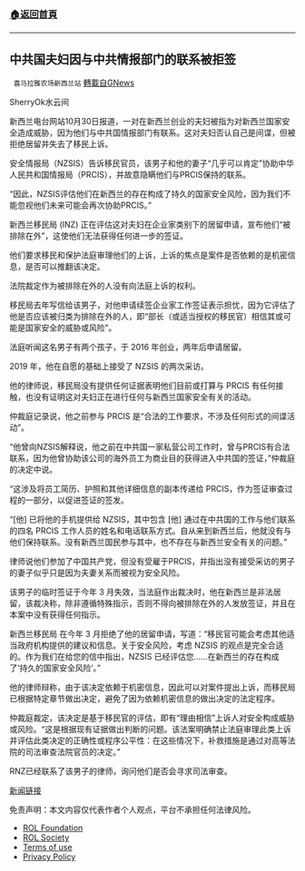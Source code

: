 ###  [:house:返回首頁](https://github.com/ourhimalayas/txt)
---


## 中共国夫妇因与中共情报部门的联系被拒签
` 喜马拉雅农场新西兰站` [轉載自GNews](https://gnews.org/zh-hans/1628000/)

SherryOk水云间

新西兰电台网站10月30日报道，一对在新西兰创业的夫妇被指为对新西兰国家安全造成威胁，因为他们与中共国情报部门有联系。这对夫妇否认自己是间谍，但被拒绝居留并失去了移民上诉。

安全情报局（NZSIS）告诉移民官员，该男子和他的妻子“几乎可以肯定”协助中华人民共和国情报局（PRCIS），并故意隐瞒他们与PRCIS保持的联系。

“因此，NZSIS评估他们在新西兰的存在构成了持久的国家安全风险，因为我们不能忽视他们未来可能会再次协助PRCIS。”

新西兰移民局 (INZ) 正在评估这对夫妇在企业家类别下的居留申请，宣布他们“被排除在外”，这使他们无法获得任何进一步的签证。

他们要求移民和保护法庭审理他们的上诉，上诉的焦点是案件是否依赖的是机密信息，是否可以推翻该决定。

法院裁定作为被排除在外的人没有向法庭上诉的权利。

移民局去年写信给该男子，对他申请续签企业家工作签证表示担忧，因为它评估了他是否应该被归类为排除在外的人，即“部长（或适当授权的移民官）相信其或可能是国家安全的威胁或风险”。

法庭听闻这名男子有两个孩子，于 2016 年创业，两年后申请居留。

2019 年，他在自愿的基础上接受了 NZSIS 的两次采访。

他的律师说，移民局没有提供任何证据表明他们目前或打算与 PRCIS 有任何接触，也没有证明这对夫妇正在进行任何与新西兰国家安全有关的活动。

仲裁庭记录说，他之前参与 PRCIS 是“合法的工作要求，不涉及任何形式的间谍活动”。

“他曾向NZSIS解释说，他之前在中共国一家私营公司工作时，曾与PRCIS有合法联系，因为他曾协助该公司的海外员工为商业目的获得进入中共国的签证，”仲裁庭的决定中说。

“这涉及将员工简历、护照和其他详细信息的副本传递给 PRCIS，作为签证审查过程的一部分，以促进签证的签发。

“[他] 已将他的手机提供给 NZSIS，其中包含 [他] 通过在中共国的工作与他们联系的四名 PRCIS 工作人员的姓名和电话联系方式。自从来到新西兰后，他就没有与他们保持联系。没有新西兰国民参与其中，也不存在与新西兰安全有关的问题。”

律师说他们参加了中国共产党，但没有受雇于PRCIS，并指出没有接受采访的男子的妻子似乎只是因为夫妻关系而被视为安全风险。

该男子的临时签证于今年 3 月失效，当法庭作出裁决时，他在新西兰是非法居留，该裁决称，除非遵循特殊指示，否则不得向被排除在外的人发放签证，并且在本案中没有获得任何指示。

新西兰移民局 在今年 3 月拒绝了他的居留申请，写道：“移民官可能会考虑其他适当政府机构提供的建议和信息。关于安全风险，考虑 NZSIS 的观点是完全合适的。作为我们在给您的信中指出，NZSIS 已经评估您……在新西兰的存在构成了‘持久的国家安全风险’。”

他的律师辩称，由于该决定依赖于机密信息，因此可以对案件提出上诉，而移民局已根据特定章节做出决定，避免了因为依赖机密信息的做出决定的法定程序。

仲裁庭裁定，该决定是基于移民官的评估，即有“理由相信”上诉人对安全构成威胁或风险。“这是根据现有证据做出判断的问题。该法案明确禁止法庭审理此类上诉并评估此类决定的正确性或程序公平性：在这些情况下，补救措施是通过对高等法院的司法审查法院官员的决定。”

RNZ已经联系了该男子的律师，询问他们是否会寻求司法审查。

[新闻链接](https://www.rnz.co.nz/news/national/454556/couple-denied-nz-residence-due-to-chinese-intelligence-links)

 

免责声明：本文内容仅代表作者个人观点，平台不承担任何法律风险。

- [ROL Foundation](https://rolfoundation.org/)
- [ROL Society](https://rolsociety.org/)
- [Terms of use](https://gnews.org/terms-of-use-3/)
- [Privacy Policy](https://gnews.org/privacy-policy/)
